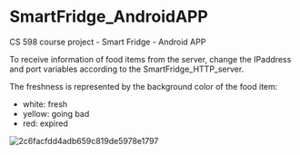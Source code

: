 # SmartFridge_AndroidAPP
CS 598 course project - Smart Fridge - Android APP

To receive information of food items from the server, change the IPaddress and port variables according to the SmartFridge_HTTP_server. 

The freshness is represented by the background color of the food item:
- white: fresh
- yellow: going bad
- red: expired

![2c6facfdd4adb659c819de5978e1797](https://user-images.githubusercontent.com/109195884/207762388-0660a661-ae27-43b4-af7f-e2f425b6ccf4.jpg)
